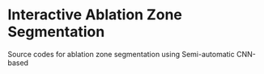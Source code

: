 # Interactive Ablation Zone Segmentation

Source codes for ablation zone segmentation using Semi-automatic CNN-based


